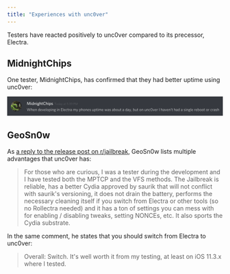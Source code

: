 ```yaml
---
title: "Experiences with unc0ver"
---
```


Testers have reacted positively to unc0ver compared to its precessor, Electra.

## MidnightChips

One tester, MidnightChips, has confirmed that they had better uptime using unc0ver:

![MidnightChips' experience with uptime on unc0ver](assets/midnightchips_uptime.png)

## GeoSn0w

As [a reply to the release post on r/jailbreak](https://www.reddit.com/r/jailbreak/comments/9nwxei/release_unc0ver_the_most_advanced_jailbreak_tool/e7pmief/), GeoSn0w lists multiple advantages that unc0ver has:

> For those who are curious, I was a tester during the development and I have tested both the MPTCP and the VFS methods. The Jailbreak is reliable, has a better Cydia approved by saurik that will not conflict with saurik's versioning, it does not drain the battery, performs the necessary cleaning itself if you switch from Electra or other tools (so no Rollectra needed) and it has a ton of settings you can mess with for enabling / disabling tweaks, setting NONCEs, etc. It also sports the Cydia substrate.

In the same comment, he states that you should switch from Electra to unc0ver:

> Overall: Switch. It's well worth it from my testing, at least on iOS 11.3.x where I tested.